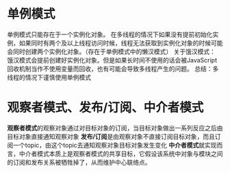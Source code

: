 # 单例模式
单例模式只能存在于一个实例化对象。
在多线程的情况下如果没有提前初始化实例，如果同时有两个及以上线程访问时候，线程无法获取到实例化对象的时候可能会同时创建两个实例化对象。（存在于单例模式中的懒汉模式）
关于饿汉模式：
饿汉模式会提前创建好实例化对象。但是如果长时间不使用的话会被JavaScript回收机制当作不使用变量而回收，也有可能会导致多线程产生的问题。
总结：多线程的情况下谨慎使用单例模式

# 观察者模式、发布/订阅、中介者模式
**观察者模式**的观察对象通过对目标对象的订阅，当目标对象做出一系列反应之后由目标对象直接通知观察对象
**发布/订阅**是由观察对象不直接订阅目标对象，而且订阅一个topic，由这个topic去通知观察对象目标对象发生变化
**中介者模式**就实现而言，中介者模式本质上是观察者模式的共享目标，它假设该系统中对象与模块之间的订阅和发布关系被牺牲掉了，从而维护中心联络点。
